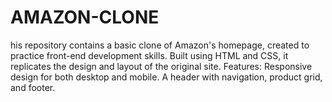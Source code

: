# AMAZON-CLONE
his repository contains a basic clone of Amazon's homepage, created to practice front-end development skills. Built using HTML and CSS, it replicates the design and layout of the original site.  Features:  Responsive design for both desktop and mobile. A header with navigation, product grid, and footer.
